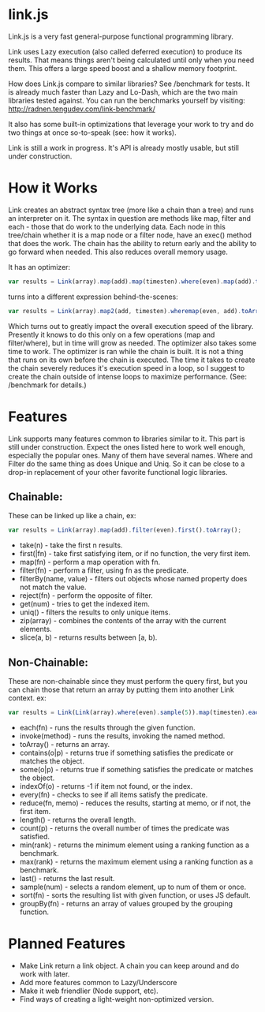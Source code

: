 link.js
=======

Link.js is a very fast general-purpose functional programming library.

Link uses Lazy execution (also called deferred execution) to produce its results.
That means things aren't being calculated until only when you need them. This offers
a large speed boost and a shallow memory footprint.

How does Link.js compare to similar libraries? See /benchmark for tests. It is already much
faster than Lazy and Lo-Dash, which are the two main libraries tested against. You can run the
benchmarks yourself by visiting: http://radnen.tengudev.com/link-benchmark/

It also has some built-in optimizations that leverage your work to try and do two things
at once so-to-speak (see: how it works).

Link is still a work in progress. It's API is already mostly usable, but still under construction.

How it Works
============

Link creates an abstract syntax tree (more like a chain than a tree) and runs an interpreter on it. The syntax in
question are methods like map, filter and each - those that do work to the underlying data. Each node in this
tree/chain whether it is a map node or a filter node, have an exec() method that does the work. The chain has the
ability to return early and the ability to go forward when needed. This also reduces overall memory usage.

It has an optimizer:

``` javascript
var results = Link(array).map(add).map(timesten).where(even).map(add).toArray()
```

turns into a different expression behind-the-scenes:

``` javascript
var results = Link(array).map2(add, timesten).wheremap(even, add).toArray()
```

Which turns out to greatly impact the overall execution speed of the library. Presently it knows to do this only
on a few operations (map and filter/where), but in time will grow as needed. The optimizer also takes some time to
work. The optimizer is ran while the chain is built. It is not a thing that runs on its own before the chain is
executed. The time it takes to create the chain severely reduces it's execution speed in a loop, so I suggest to
create the chain outside of intense loops to maximize performance. (See: /benchmark for details.)

Features
========

Link supports many features common to libraries similar to it.
This part is still under construction. Expect the ones listed here to work well enough,
especially  the popular ones. Many of them have several names. Where and Filter do the same
thing as does Unique and Uniq. So it can be close to a drop-in replacement of your other
favorite functional logic libraries.

Chainable:
----------

These can be linked up like a chain, ex:

``` javascript
var results = Link(array).map(add).filter(even).first().toArray();
```

- take(n) - take the first n results.
- first(|fn) - take first satisfying item, or if no function, the very first item.
- map(fn) - perform a map operation with fn.
- filter(fn) - perform a filter, using fn as the predicate.
- filterBy(name, value) - filters out objects whose named property does not match the value.
- reject(fn) - perform the opposite of filter.
- get(num) - tries to get the indexed item.
- uniq() - filters the results to only unique items.
- zip(array) - combines the contents of the array with the current elements.
- slice(a, b) - returns results between [a, b).

Non-Chainable:
--------------

These are non-chainable since they must perform the query first, but you can chain those
that return an array by putting them into another Link context. ex:

``` javascript
var results = Link(Link(array).where(even).sample(5)).map(timesten).each(print);
```

- each(fn) - runs the results through the given function.
- invoke(method) - runs the results, invoking the named method.
- toArray() - returns an array.
- contains(o|p) - returns true if something satisfies the predicate or matches the object.
- some(o|p) - returns true if something satisfies the predicate or matches the object.
- indexOf(o) - returns -1 if item not found, or the index.
- every(fn) - checks to see if all items satisfy the predicate.
- reduce(fn, memo) - reduces the results, starting at memo, or if not, the first item.
- length() - returns the overall length.
- count(p) - returns the overall number of times the predicate was satisfied.
- min(rank) - returns the minimum element using a ranking function as a benchmark.
- max(rank) - returns the maximum element using a ranking function as a benchmark.
- last() - returns the last result.
- sample(num) - selects a random element, up to num of them or once.
- sort(fn) - sorts the resulting list with given function, or uses JS default.
- groupBy(fn) - returns an array of values grouped by the grouping function.

Planned Features
================

- Make Link return a link object. A chain you can keep around and do work with later.
- Add more features common to Lazy/Underscore
- Make it web friendlier (Node support, etc).
- Find ways of creating a light-weight non-optimized version.

